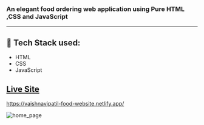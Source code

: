 ### An elegant food ordering web application using Pure HTML ,CSS and JavaScript 
- - - -
## :rocket: Tech Stack used: 
- HTML
- CSS
- JavaScript 


## [Live Site](https://vaishnavipatil-food-website.netlify.app/)
 https://vaishnavipatil-food-website.netlify.app/
 
 ![home_page](https://user-images.githubusercontent.com/74452458/121066049-1a724000-c7e7-11eb-82aa-769dcad825e3.png)
 
